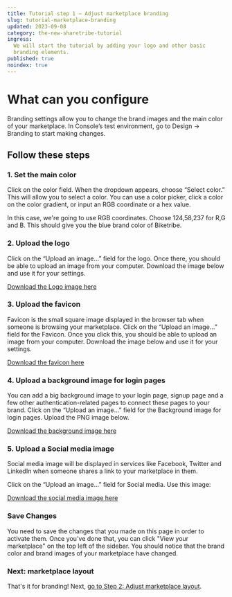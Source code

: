 ```yaml
---
title: Tutorial step 1 – Adjust marketplace branding
slug: tutorial-marketplace-branding
updated: 2023-09-08
category: the-new-sharetribe-tutorial
ingress:
  We will start the tutorial by adding your logo and other basic
  branding elements.
published: true
noindex: true
---
```


# What can you configure

Branding settings allow you to change the brand images and the main
color of your marketplace. In Console’s test environment, go to Design →
Branding to start making changes.

## Follow these steps

### 1. Set the main color

Click on the color field. When the dropdown appears, choose “Select
color.” This will allow you to select a color. You can use a color
picker, click a color on the color gradient, or input an RGB coordinate
or a hex value.

In this case, we're going to use RGB coordinates. Choose 124,58,237 for
R,G and B. This should give you the blue brand color of Biketribe.

### 2. Upload the logo

Click on the “Upload an image...” field for the logo. Once there, you
should be able to upload an image from your computer. Download the image
below and use it for your settings.

[Download the Logo image here](/tutorial-assets/tns/biketribe-logo-576x108.png)

### 3. Upload the favicon

Favicon is the small square image displayed in the browser tab when
someone is browsing your marketplace. Click on the “Upload an image...”
field for the Favicon. Once you click this, you should be able to upload
an image from your computer. Download the image below and use it for
your settings.

[Download the favicon here](/tutorial-assets/tns/biketribe-favicon.png)

### 4. Upload a background image for login pages

You can add a big background image to your login page, signup page and a
few other authentication-related pages to connect these pages to your
brand. Click on the “Upload an image...” field for the Background image
for login pages. Upload the PNG image below.

[Download the background image here](/tutorial-assets/tns/biketribe-brandImage-1500-darken.png)

### 5. Upload a Social media image

Social media image will be displayed in services like Facebook, Twitter
and LinkedIn when someone shares a link to your marketplace in them.

Click on the “Upload an image...” field for Social media. Use this
image:

[Download the social media image here](/tutorial-assets/tns/biketribe-facebook-sharing-1200x630.png)

### Save Changes

You need to save the changes that you made on this page in order to
activate them. Once you've done that, you can click "View your
marketplace" on the top left of the sidebar. You should notice that the
brand color and brand images of your marketplace have changed.

### Next: marketplace layout

That's it for branding! Next,
[go to Step 2: Adjust marketplace layout](/the-new-sharetribe/tutorial-marketplace-layout/).
